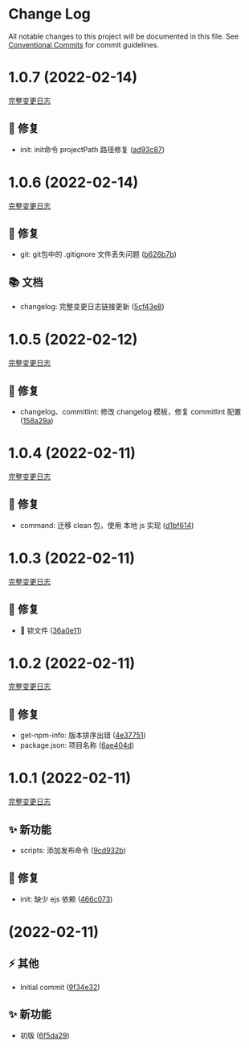 # Change Log

All notable changes to this project will be documented in this file.
See [Conventional Commits](https://conventionalcommits.org) for commit guidelines.

<a name="1.0.7"></a>

# 1.0.7 (2022-02-14)
[完整变更日志](https://github.com/GATING/gating-cli/compare/v1.0.6...v1.0.7)

## 🐞 修复

* init: init命令 projectPath 路径修复 ([ad93c87](https://github.com/GATING/gating-cli/commit/ad93c87))


<a name="1.0.6"></a>

# 1.0.6 (2022-02-14)
[完整变更日志](https://github.com/GATING/gating-cli/compare/v1.0.5...v1.0.6)

## 🐞 修复

* git: git包中的 .gitignore 文件丢失问题 ([b626b7b](https://github.com/GATING/gating-cli/commit/b626b7b))

## 📚 文档

* changelog: 完整变更日志链接更新 ([5cf43e8](https://github.com/GATING/gating-cli/commit/5cf43e8))



<a name="1.0.5"></a>

# 1.0.5 (2022-02-12)

[完整变更日志](https://github.com/GATING/gating-cli/compare/v1.0.4...v1.0.5)

## 🐞 修复

- changelog、commitlint: 修改 changelog 模板，修复 commitlint 配置 ([158a29a](https://github.com/GATING/gating-cli/commit/158a29a))

<a name="1.0.4"></a>

# 1.0.4 (2022-02-11)

[完整变更日志](https://github.com/GATING/gating-cli/compare/v1.0.3...v1.0.4)

## 🐞 修复

- command: 迁移 clean 包，使用 本地 js 实现 ([d1bf614](https://github.com/GATING/gating-cli/commit/d1bf614))

<a name="1.0.3"></a>

# 1.0.3 (2022-02-11)

[完整变更日志](https://github.com/GATING/gating-cli/compare/v1.0.2...v1.0.3)

## 🐞 修复

- 🐛 锁文件 ([36a0e11](https://github.com/GATING/gating-cli/commit/36a0e11))

<a name="1.0.2"></a>

# 1.0.2 (2022-02-11)

[完整变更日志](https://github.com/GATING/gating-cli/compare/v1.0.1...v1.0.2)

## 🐞 修复

- get-npm-info: 版本排序出错 ([4e37751](https://github.com/GATING/gating-cli/commit/4e37751))
- package.json: 项目名称 ([6ae404d](https://github.com/GATING/gating-cli/commit/6ae404d))

<a name="1.0.1"></a>

# 1.0.1 (2022-02-11)

[完整变更日志](https://github.com/GATING/gating-cli/compare/v1.0.0...v1.0.1)

## ✨ 新功能

- scripts: 添加发布命令 ([9cd932b](https://github.com/GATING/gating-cli/commit/9cd932b))

## 🐞 修复

- init: 缺少 ejs 依赖 ([466c073](https://github.com/GATING/gating-cli/commit/466c073))

<a name=""></a>

# (2022-02-11)

## ⚡ 其他

- Initial commit ([9f34e32](https://github.com/GATING/gating-cli/commit/9f34e32))

## ✨ 新功能

- 初版 ([6f5da29](https://github.com/GATING/gating-cli/commit/6f5da29))
